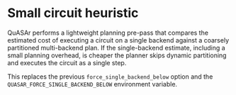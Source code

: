 # Small circuit heuristic

QuASAr performs a lightweight planning pre-pass that compares the
estimated cost of executing a circuit on a single backend against a
coarsely partitioned multi-backend plan.  If the single-backend
estimate, including a small planning overhead, is cheaper the planner
skips dynamic partitioning and executes the circuit as a single step.

This replaces the previous `force_single_backend_below` option and the
`QUASAR_FORCE_SINGLE_BACKEND_BELOW` environment variable.
